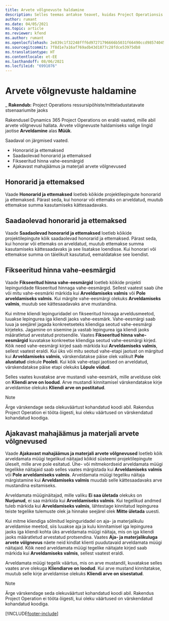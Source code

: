 ```yaml
---
title: Arvete võlgnevuste haldamine
description: Selles teemas antakse teavet, kuidas Project Operationsis arvete võlgnevusi vaadata ja nendega töötada.
author: rumant
ms.date: 04/05/2021
ms.topic: article
ms.reviewer: kfend
ms.author: rumant
ms.openlocfilehash: 2e839c1f32248fff6d97271796666b5031f66490ccd98574045b770100bf379f
ms.sourcegitcommit: 7f8d1e7a16af769adb43d1877c28fdce53975db8
ms.translationtype: HT
ms.contentlocale: et-EE
ms.lasthandoff: 08/06/2021
ms.locfileid: "6991076"
---
```

# <a name="manage-billing-backlog"></a>Arvete võlgnevuste haldamine

_ **Rakendub:** Project Operations ressursipõhiste/mitteladustatavate stsenaariumite jaoks

Rakendusel Dynamics 365 Project Operations on eraldi vaated, mille abil arvete võlgnevusi hallata. Arvete võlgnevuste haldamiseks valige lingid jaotise **Arveldamine** alas **Müük**. 

Saadaval on järgmised vaated.

- Honorarid ja ettemaksed
- Saadaolevad honorarid ja ettemaksed
- Fikseeritud hinna vahe-eesmärgid
- Ajakavast mahajäämus ja materjali arvete võlgnevused

## <a name="retainers-and-advances"></a>Honorarid ja ettemaksed

Vaade **Honorarid ja ettemaksed** loetleb kõikide projektilepingute honorarid ja ettemaksed. Pärast seda, kui honorar või ettemaks on arveldatud, muutub ettemakse summa kasutamiseks kättesaadavaks.

## <a name="available-retainers-and-advances"></a>Saadaolevad honorarid ja ettemaksed

Vaade **Saadaolevad honorarid ja ettemaksed** loetleb kõikide projektilepingute kõik saadaolevad honorarid ja ettemaksed. Pärast seda, kui honorar või ettemaks on arveldatud, muutub ettemakse summa kasutamiseks kättesaadavaks ja see lisatakse loendisse. Kui honorari või ettemakse summa on täielikult kasutatud, eemaldatakse see loendist.

## <a name="fixed-price-milestones"></a>Fikseeritud hinna vahe-eesmärgid

Vaade **Fikseeritud hinna vahe-eesmärgid** loetleb kõikide projekti lepinguridade fikseeritud hinnaga vahe-eesmärgid. Sellest vaatest saab ühe või mitu vahe-eesmärki märkida kui **Arveldamiseks valmis** või **Pole arveldamiseks valmis**. Kui märgite vahe-eesmärgi olekuks **Arveldamiseks valmis**, muutub see kättesaadavaks arve mustandina.

Kui mitme kliendi lepinguridadel on fikseeritud hinnaga arveldusmeetod, luuakse lepingurea iga kliendi jaoks vahe-eesmärk. Vahe-eesmärgi saab luua ja seejärel jagada konkreetseteks kliendiga seotud vahe-eesmärgi kirjeteks. Jagamine on sisemine ja vastab lepingurea iga kliendi jaoks määratletud arvestatud protsendile. Vaates **Fikseeritud hinna vahe-eesmärgid** kuvatakse konkreetse kliendiga seotud vahe-eesmärgi kirjed. Kõik need vahe-eesmärgi kirjed saab märkida kui **Arveldamiseks valmis**, sellest vaatest eraldi. Kui üks või mitu seotud vahe-etapi jaotust on märgitud kui **Arveldamiseks valmis**, värskendatakse päise olek valikult **Pole alustatud** olekule **Pooleli**. Kui kõik vahe-etapi jaotised on arveldatud, värskendatakse päise etapi olekuks **Lõpule viidud**.

Selles vaates kuvatakse arve mustandi vahe-eesmärk, mille arvelduse olek on **Kliendi arve on loodud**. Arve mustandi kinnitamisel värskendatakse kirje arveldamise olekuks **Kliendi arve on postitatud**. 

> [!NOTE] 
> Ärge värskendage seda olekuväärtust kohandatud koodi abil. Rakendus Project Operation ei tööta õigesti, kui oleku väärtused on värskendatud kohandatud koodiga.

## <a name="time-and-material-billing-backlog"></a>Ajakavast mahajäämus ja materjali arvete võlgnevused

Vaade **Ajakavast mahajäämus ja materjali arvete võlgnevused** loetleb kõik arveldamata müügi tegelikud näitajad kõikid süsteemi projektilepingute üleselt, mille arve pole esitatud. Ühe- või mitmekordseid arveldamata müügi tegelikke näitajaid saab selles vaates märgistada kui **Arveldamiseks valmis** või **Pole arveldamiseks valmis**. Arveldamata müügi tegeliku näitaja märgistamine kui **Arveldamiseks valmis** muudab selle kättesaadavaks arve mustandina esitamiseks.

Arveldamata müüginäitajad, mille valiku **Ei saa ületada** olekuks on **Nurjunud**, ei saa märkida kui **Arveldamiseks valmis**. Kui tegelikud andmed tuleb märkida kui **Arveldamiseks valmis**, lähtestage kinnitatud lepingurea teiste tegelike tulemuste olek ja hinnake seejärel olek **Mitte ületada** uuesti.

Kui mitme kliendiga sõlmitud lepinguridadel on aja- ja materjalikulu arveldamise meetod, siis luuakse aja ja kulu kinnitamisel iga lepingurea jaoks iga kliendi kohta üks arveldamata müügi näitaja, mis on iga kliendi jaoks määratletud arvestatud protsendina. Vaates **Aja- ja materjalikuluga arvete võlgnevus** näete neid kindlat klienti puudutavaid arveldamata müügi näitajaid. Kõik need arveldamata müügi tegelike näitajate kirjed saab märkida kui **Arveldamiseks valmis**, sellest vaatest eraldi.

Arveldamata müügi tegelik väärtus, mis on arve mustandil, kuvatakse selles vaates arve olekuga **Kliendiarve on loodud**. Kui arve mustand kinnitatakse, muutub selle kirje arveldamise olekuks **Kliendi arve on sisestatud**. 

> [!NOTE] 
> Ärge värskendage seda olekuväärtust kohandatud koodi abil. Rakendus Project Operation ei tööta õigesti, kui oleku väärtused on värskendatud kohandatud koodiga.


[!INCLUDE[footer-include](../includes/footer-banner.md)]
